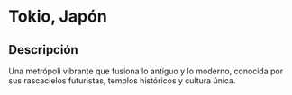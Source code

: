 # Tokio, Japón
## Descripción  
Una metrópoli vibrante que fusiona lo antiguo y lo moderno, conocida por sus rascacielos futuristas, templos históricos y cultura única.